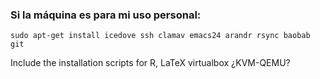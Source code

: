 ### Si la máquina es para mi uso personal:

```sudo apt-get install icedove ssh clamav emacs24 arandr rsync baobab git```


Include the installation scripts for 
R, LaTeX
virtualbox
¿KVM-QEMU?
